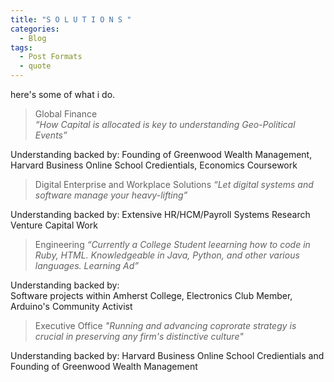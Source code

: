 ```yaml
---
title: "S O L U T I O N S "
categories:
  - Blog
tags:
  - Post Formats
  - quote
---
```


here's some of what i do.  



> Global Finance  
> <cite> “How Capital is allocated is key to understanding Geo-Political Events”  

Understanding backed by: 
Founding of Greenwood Wealth Management, Harvard Business Online School Credientials, Economics Coursework


> Digital Enterprise and Workplace Solutions
> <cite> “Let digital systems and software manage your heavy-lifting” 

Understanding backed by: 
Extensive HR/HCM/Payroll Systems Research Venture Capital Work 



> Engineering
> <cite> “Currently a College Student leearning how to code in Ruby, HTML. Knowledgeable in Java, Python, and other various languages. Learning Ad” 

Understanding backed by:  
Software projects within Amherst College, Electronics Club Member, Arduino's Community Activist



 
>  Executive Office
> <cite> "Running and advancing coprorate strategy is crucial in preserving any firm's distinctive culture"

Understanding backed by: 
Harvard Business Online School Credientials and Founding of Greenwood Wealth Management 
